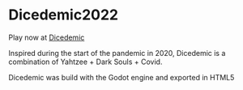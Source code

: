 # Dicedemic2022

Play now at [Dicedemic](https://dicedemic.netlify.app/)

Inspired during the start of the pandemic in 2020, Dicedemic is a combination of Yahtzee + Dark Souls + Covid.

Dicedemic was build with the Godot engine and exported in HTML5
